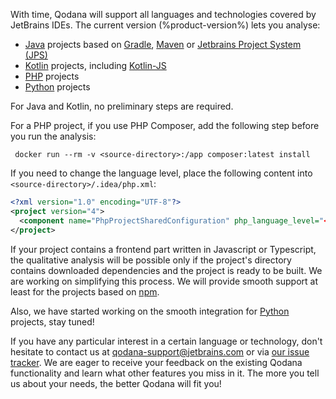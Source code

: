 [//]: # (title: Supported Technologies)

With time, Qodana will support all languages and technologies covered by JetBrains IDEs. The current version (%product-version%) lets you analyse:

* [Java](https://www.java.com) projects based on [Gradle](https://gradle.org/), [Maven](https://maven.apache.org/) or [Jetbrains Project 
  System (JPS)](https://github.com/JetBrains/JPS)
* [Kotlin](https://kotlinlang.org) projects, including [Kotlin-JS](https://kotlinlang.org/docs/reference/js-overview.html)
* [PHP](https://www.php.net) projects
* [Python](https://www.python.org/) projects

For Java and Kotlin, no preliminary steps are required.

For a PHP project, if you use PHP Composer, add the following step before you run the analysis:

```shell
 docker run --rm -v <source-directory>:/app composer:latest install
```

If you need to change the language level, place the following content into `<source-directory>/.idea/php.xml`:

```xml
<?xml version="1.0" encoding="UTF-8"?>
<project version="4">
  <component name="PhpProjectSharedConfiguration" php_language_level="<desired level>" />
</project>
```

If your project contains a frontend part written in Javascript or Typescript, the qualitative analysis will be possible only 
if the project's directory contains downloaded dependencies and the project is ready to be built. We are working on simplifying this process. We will provide smooth support at least for the projects based on [npm](https://www.npmjs.com).
 
Also, we have started working on the smooth integration for [Python](https://www.python.org/) projects, stay tuned!

If you have any particular interest in a certain language or technology, don't hesitate to contact us at
[qodana-support@jetbrains.com](mailto:qodana-support@jetbrains.com) or via [our issue tracker](https://youtrack.jetbrains.com/newIssue?project=QD). We are eager to receive your feedback on the existing Qodana functionality and learn what other features you miss in it. The more you tell us about your needs, the
better Qodana will fit you!